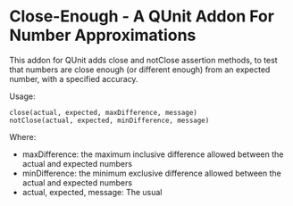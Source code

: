 Close-Enough - A QUnit Addon For Number Approximations
================================

This addon for QUnit adds close and notClose assertion methods, to test that
numbers are close enough (or different enough) from an expected number, with
a specified accuracy.

Usage:

    close(actual, expected, maxDifference, message)
    notClose(actual, expected, minDifference, message)

Where:

  * maxDifference: the maximum inclusive difference allowed between the actual and expected numbers
  * minDifference: the minimum exclusive difference allowed between the actual and expected numbers
  * actual, expected, message: The usual
